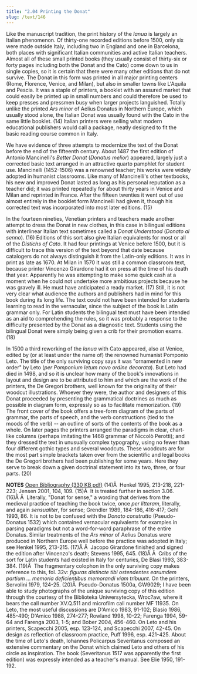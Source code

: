 ```yaml
---
title: "2.04 Printing the Donat"
slug: /text/146
---
```

Like the manuscript tradition, the print history of the <em>Ianua</em> is largely an Italian phenomenon. Of thirty-one recorded editions before 1500, only six were made outside Italy, including two in England and one in Barcelona, both places with significant Italian communities and active Italian teachers. Almost all of these small printed books (they usually consist of thirty-six or forty pages including both the Donat and the Cato) come down to us in single copies, so it is certain that there were many other editions that do not survive. The Donat in this form was printed in all major printing centers (Rome, Florence, Venice, and Milan), but also in smaller towns like L'Aquila and Pescia. It was a staple of printers, a booklet with an assured market that could easily be printed up in small numbers and could therefore be used to keep presses and pressmen busy when larger projects languished. Totally unlike the printed <em>Ars minor</em> of Aelius Donatus in Northern Europe, which usually stood alone, the Italian Donat was usually found with the Cato in the same little booklet. (14) Italian printers were selling what modern educational publishers would call a package, neatly designed to fit the basic reading course common in Italy.

We have evidence of three attempts to modernize the text of the Donat before the end of the fifteenth century. About 1487 the first edition of Antonio Mancinelli's <em>Better Donat</em> (<em>Donatus melior</em>) appeared, largely just a corrected basic text arranged in an attractive quarto pamphlet for student use. Mancinelli (1452-1506) was a renowned teacher; his works were widely adopted in humanist classrooms. Like many of Mancinelli's other textbooks, his new and improved Donat lasted as long as his personal reputation as a teacher did; it was printed repeatedly for about thirty years in Venice and Milan and reprinted in France. After the fifteen twenties it went out of use almost entirely in the booklet form Mancinelli had given it, though his corrected text was incorporated into most later editions. (15)

In the fourteen nineties, Venetian printers and teachers made another attempt to dress the Donat in new clothes, in this case in bilingual editions with interlinear Italian text sometimes called a <em>Donat Understood </em>(<em>Donato al senno</em>). (16) Editions of this sort also give Italian equivalents for most or all of the <em>Distichs of Cato</em>. It had four printings at Venice before 1500, but it is difficult to trace this version of the text beyond that date because catalogers do not always distinguish it from the Latin-only editions. It was in print as late as 1670. At Milan in 1570 it was still a common classroom text, because printer Vincenzo Girardone had it on press at the time of his death that year. Apparently he was attempting to make some quick cash at a moment when he could not undertake more ambitious projects because he was gravely ill. He must have anticipated a ready market. (17) Still, it is not very clear what audience the authors and publishers had in mind for this book during its long life. The text could not have been intended for students learning to read in the vernacular, since the subject of the book is Latin grammar only. For Latin students the bilingual text must have been intended as an aid to comprehending the rules, so it was probably a response to the difficulty presented by the Donat as a diagnostic text. Students using the bilingual Donat were simply being given a crib for their promotion exams. (18)

In 1500 a third reworking of the <em>Ianua</em> with Cato appeared, also at Venice, edited by (or at least under the name of) the renowned humanist Pomponio Leto. The title of the only surviving copy says it was "ornamented in new order" by Leto (<em>per Pomponium letum novo ordine decorata</em>). But Leto had died in 1498, and so it is unclear how many of the book's innovations in layout and design are to be attributed to him and which are the work of the printers, the De Gregori brothers, well known for the originality of their woodcut illustrations. Whoever they were, the author and designers of this Donat proceeded by presenting the grammatical doctrines as much as possible in diagram form, expressly so as to facilitate memorization. (19) The front cover of the book offers a tree-form diagram of the parts of grammar, the parts of speech, and the verb constructions (tied to the moods of the verb) -- an outline of sorts of the contents of the book as a whole. On later pages the printers arranged the paradigms in clear, chart-like columns (perhaps imitating the 1468 grammar of Niccolò Perotti); and they dressed the text in unusually complex typography, using no fewer than four different gothic types and several woodcuts. These woodcuts are for the most part simple brackets taken over from the scientific and legal books the De Gregori brothers had been publishing for some years. Here they serve to break down a given doctrinal statement into its two, three, or four parts. (20)

<strong>NOTES</strong>
<a href="http://www.humanismforsale.org/bibliography.pdf" target="new">Open Bibliography (330 KB pdf)</a>
(14)Â  Henkel 1995, 213-218, 221-223; Jensen 2001, 104, 109.
(15)Â  It is treated further in section 3.06.
(16)Â Â  Literally, "Donat for sense," a wording that derives from the medieval practice of teaching the book twice, once <em>per litteram</em>, literally, and again <em>sensualiter</em>, for sense; Grendler 1989, 184-186, 416-417; Gehl 1993, 86. It is not to be confused with the <em>Donato construtto</em> (Pseudo-Donatus 1532) which contained vernacular equivalents for examples in parsing paradigms but not a word-for-word paraphrase of the entire Donatus. Similar treatments of the <em>Ars minor</em> of Aelius Donatus were produced in Northern Europe well before the practice was adopted in Italy; see Henkel 1995, 213-215.
(17)Â Â  Jacopo Girardone finished and signed the edition after Vincenzo's death; Stevens 1995, 645.
(18)Â Â  Cribs of the sort for Latin students had existed in Italy for centuries, De Blasi 1993, 383-384.
(19)Â  The fragmentary colophon in the only surviving copy makes reference to this, fol. 32v: <em>figuras distincte tibi ostendentes earumdem partium ... memoria deficientibus memorandi viam tribuunt.</em> On the printers, Servolini 1979, 124-25.
(20)Â  Pseudo-Donatus 1500a, GW9029; I have been able to study photographs of the unique surviving copy of this edition through the courtesy of the Biblioteka Uniwersytecka, Wroc?aw, where it bears the call number XV.Q.511 and microfilm call number MF 11935. On Leto, the most useful discussions are D'Amico 1983, 91-102; Blasio 1986, 485-490; D'Amico 1988, 274-277; Rowland 1998, 10-22; Farenga 1994, 59-64 and Farenga 2003, 1-5; and Bober 2004, 456-460. On Leto and his printers, Scapecchi 2005, esp. 123-124, and Scapecchi 2007, 42-45. On design as reflection of classroom practice, Puff 1996, esp. 421-425. About the time of Leto's death, Iohannes Policarpus Severitanus composed an extensive commentary on the Donat which claimed Leto and others of his circle as inspiration. The book (Severitanus 1517 was apparently the first edition) was expressly intended as a teacher's manual. See Elie 1950, 191-192.
